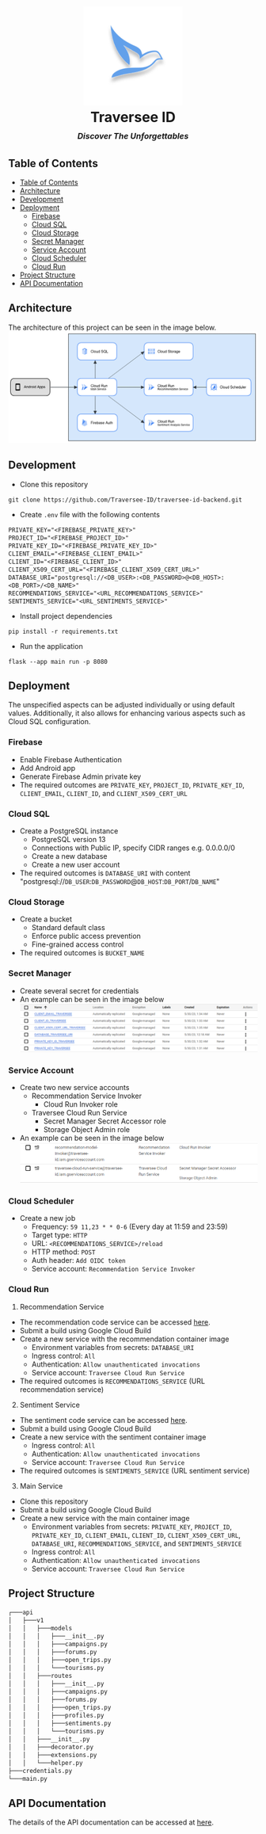 <h1 align="center">
  <br>
    <img src="assets/traversee-logo.png" alt="Traversee" width="200">
  <br>
    Traversee ID
  <br>
    <small style="font-size: 16px"><em>Discover The Unforgettables</em></small>
</h1>

## Table of Contents
- [Table of Contents](#table-of-contents)
- [Architecture](#architecture)
- [Development](#development)
- [Deployment](#deployment)
  - [Firebase](#firebase)
  - [Cloud SQL](#cloud-sql)
  - [Cloud Storage](#cloud-storage)
  - [Secret Manager](#secret-manager)
  - [Service Account](#service-account)
  - [Cloud Scheduler](#cloud-scheduler)
  - [Cloud Run](#cloud-run)
- [Project Structure](#project-structure)
- [API Documentation](#api-documentations)

## Architecture
The architecture of this project can be seen in the image below.
![Architecture](assets/architecture.png)

## Development
- Clone this repository
```
git clone https://github.com/Traversee-ID/traversee-id-backend.git
```
- Create `.env` file with the following contents
```
PRIVATE_KEY="<FIREBASE_PRIVATE_KEY>"
PROJECT_ID="<FIREBASE_PROJECT_ID>"
PRIVATE_KEY_ID="<FIREBASE_PRIVATE_KEY_ID>"
CLIENT_EMAIL="<FIREBASE_CLIENT_EMAIL>"
CLIENT_ID="<FIREBASE_CLIENT_ID>"
CLIENT_X509_CERT_URL="<FIREBASE_CLIENT_X509_CERT_URL>"
DATABASE_URI="postgresql://<DB_USER>:<DB_PASSWORD>@<DB_HOST>:<DB_PORT>/<DB_NAME>"
RECOMMENDATIONS_SERVICE="<URL_RECOMMENDATIONS_SERVICE>"
SENTIMENTS_SERVICE="<URL_SENTIMENTS_SERVICE>"
```
- Install project dependencies
```
pip install -r requirements.txt
```
- Run the application
```
flask --app main run -p 8080
```

## Deployment
The unspecified aspects can be adjusted individually or using default values. Additionally, it also allows for enhancing various aspects such as Cloud SQL configuration.

### Firebase
- Enable Firebase Authentication
- Add Android app 
- Generate Firebase Admin private key
- The required outcomes are `PRIVATE_KEY`, `PROJECT_ID`, `PRIVATE_KEY_ID`, `CLIENT_EMAIL`, `CLIENT_ID`, and `CLIENT_X509_CERT_URL`

### Cloud SQL
- Create a PostgreSQL instance
  - PostgreSQL version 13
  - Connections with Public IP, specify CIDR ranges e.g. 0.0.0.0/0
  - Create a new database
  - Create a new user account
- The required outcomes is `DATABASE_URI` with content "postgresql://`DB_USER`:`DB_PASSWORD`@`DB_HOST`:`DB_PORT`/`DB_NAME`"

### Cloud Storage
- Create a bucket
  - Standard default class
  - Enforce public access prevention
  - Fine-grained access control
- The required outcomes is `BUCKET_NAME`

### Secret Manager
- Create several secret for credentials
- An example can be seen in the image below
![Secret Manager](assets/secret-manager.png)

### Service Account
- Create two new service accounts
  - Recommendation Service Invoker
    - Cloud Run Invoker role
  - Traversee Cloud Run Service
    - Secret Manager Secret Accessor role
    - Storage Object Admin role
- An example can be seen in the image below
![Service Account](assets/service-account.png)

### Cloud Scheduler
- Create a new job
  - Frequency: `59 11,23 * * 0-6` (Every day at 11:59 and 23:59)
  - Target type: `HTTP`
  - URL: `<RECOMMENDATIONS_SERVICE>/reload`
  - HTTP method: `POST`
  - Auth header: `Add OIDC token`
  - Service account: `Recommendation Service Invoker`

### Cloud Run
1. Recommendation Service
- The recommendation code service can be accessed [here](https://github.com/Traversee-ID/traversee-id-machine-learning/tree/main/recommendations/service).
- Submit a build using Google Cloud Build
- Create a new service with the recommendation container image
  - Environment variables from secrets: `DATABASE_URI`
  - Ingress control: `All`
  - Authentication: `Allow unauthenticated invocations`
  - Service account: `Traversee Cloud Run Service`
- The required outcomes is `RECOMMENDATIONS_SERVICE` (URL recommendation service)

2. Sentiment Service
- The sentiment code service can be accessed [here](https://github.com/Traversee-ID/traversee-id-machine-learning/tree/main/sentiment_analysis/service).
- Submit a build using Google Cloud Build
- Create a new service with the sentiment container image
  - Ingress control: `All`
  - Authentication: `Allow unauthenticated invocations`
  - Service account: `Traversee Cloud Run Service`
- The required outcomes is `SENTIMENTS_SERVICE` (URL sentiment service)

3. Main Service
- Clone this repository
- Submit a build using Google Cloud Build
- Create a new service with the main container image
  - Environment variables from secrets: `PRIVATE_KEY`, `PROJECT_ID`, `PRIVATE_KEY_ID`, `CLIENT_EMAIL`, `CLIENT_ID`, `CLIENT_X509_CERT_URL`, `DATABASE_URI`, `RECOMMENDATIONS_SERVICE`, and `SENTIMENTS_SERVICE`
  - Ingress control: `All`
  - Authentication: `Allow unauthenticated invocations`
  - Service account: `Traversee Cloud Run Service`

## Project Structure
```
┌───api
│   ├───v1
│   │   ├───models
│   │   │   ├───__init__.py
│   │   │   ├───campaigns.py
│   │   │   ├───forums.py
│   │   │   ├───open_trips.py
│   │   │   └───tourisms.py
│   │   ├───routes
│   │   │   ├───__init__.py
│   │   │   ├───campaigns.py
│   │   │   ├───forums.py
│   │   │   ├───open_trips.py
│   │   │   ├───profiles.py
│   │   │   ├───sentiments.py
│   │   │   └───tourisms.py
│   │   ├───__init__.py
│   │   ├───decorator.py
│   │   ├───extensions.py
│   │   └───helper.py
├───credentials.py
└───main.py
```

## API Documentation
The details of the API documentation can be accessed at [here](https://documenter.getpostman.com/view/2s93sc4spc).